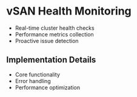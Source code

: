# vSAN Health Monitoring
- Real-time cluster health checks
- Performance metrics collection
- Proactive issue detection

## Implementation Details
- Core functionality
- Error handling
- Performance optimization
